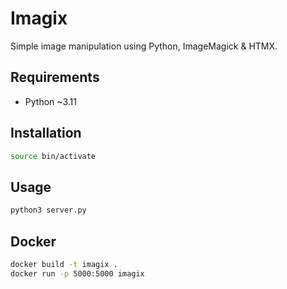 # Imagix

Simple image manipulation using Python, ImageMagick & HTMX.

## Requirements

- Python ~3.11

## Installation

```bash
source bin/activate
```

## Usage

```bash
python3 server.py
```

## Docker

```bash
docker build -t imagix .
docker run -p 5000:5000 imagix
```
